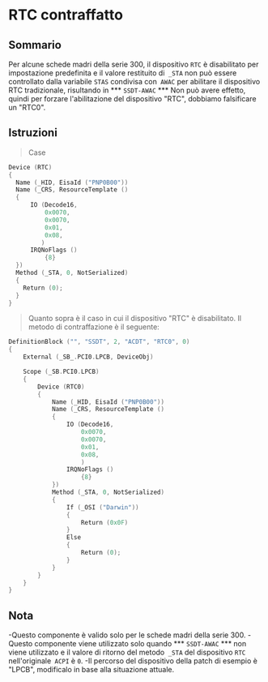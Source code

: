 # RTC contraffatto

## Sommario

Per alcune schede madri della serie 300, il dispositivo `RTC` è disabilitato per impostazione predefinita e il valore restituito di` _STA` non può essere controllato dalla variabile `STAS` condivisa con` AWAC` per abilitare il dispositivo RTC tradizionale, risultando in *** `SSDT-AWAC` *** Non può avere effetto, quindi per forzare l'abilitazione del dispositivo "RTC", dobbiamo falsificare un "RTC0".

## Istruzioni

> Case

```Swift
Device (RTC)
{
  Name (_HID, EisaId ("PNP0B00"))
  Name (_CRS, ResourceTemplate ()
  {
      IO (Decode16,
          0x0070,
          0x0070,
          0x01,
          0x08,
         )
      IRQNoFlags ()
          {8}
  })
  Method (_STA, 0, NotSerialized)
  {
    Return (0);
  }
}
```

> Quanto sopra è il caso in cui il dispositivo "RTC" è disabilitato. Il metodo di contraffazione è il seguente:

```swift
DefinitionBlock ("", "SSDT", 2, "ACDT", "RTC0", 0)
{
    External (_SB_.PCI0.LPCB, DeviceObj)

    Scope (_SB.PCI0.LPCB)
    {
        Device (RTC0)
        {
            Name (_HID, EisaId ("PNP0B00"))
            Name (_CRS, ResourceTemplate ()
            {
                IO (Decode16,
                    0x0070,
                    0x0070,
                    0x01,
                    0x08,
                    )
                IRQNoFlags ()
                    {8}
            })
            Method (_STA, 0, NotSerialized)
            {
                If (_OSI ("Darwin"))
                {
                    Return (0x0F)
                }
                Else
                {
                    Return (0);
                }
            }
        }
    }
}
```

## Nota

-Questo componente è valido solo per le schede madri della serie 300.
-Questo componente viene utilizzato solo quando *** `SSDT-AWAC` *** non viene utilizzato e il valore di ritorno del metodo` _STA` del dispositivo `RTC` nell'originale` ACPI` è `0`.
-Il percorso del dispositivo della patch di esempio è "LPCB", modificalo in base alla situazione attuale.
